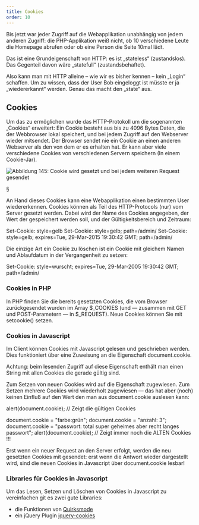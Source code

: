 ```yaml
---
title: Cookies
order: 10
---
```

Bis jetzt war jeder Zugriff auf die Webapplikation unabhängig von jedem anderen Zugriff: die PHP-Applikation weiß nicht, ob 10 verschiedene Leute die Homepage abrufen oder ob eine Person die Seite 10mal lädt.

Das ist eine Grundeigenschaft von HTTP: es ist „stateless“ (zustandslos).  Das Gegenteil davon wäre „statefull“ (zustandsbehaftet).

Also kann man mit HTTP alleine – wie wir es bisher kennen – kein „Login“ schaffen. Um zu wissen, dass der User Bob eingeloggt ist müsste er ja „wiedererkannt“ werden. Genau das macht den „state“ aus.

Cookies
--------
Um das zu ermöglichen wurde das HTTP-Protokoll um die sogenannten „Cookies“ erweitert: Ein Cookie besteht aus bis zu 4096 Bytes Daten, die der Webbrowser lokal speichert, und bei jedem Zugriff auf den Webserver wieder mitsendet. Der Browser sendet nie ein Cookie an einen anderen Webserver als den von dem er es erhalten hat. Er kann aber viele verschiedene Cookies von verschiedenen Servern speichern (In einem Cookie-Jar).


![Abbildung 145: Cookie wird gesetzt und bei jedem weiteren Request gesendet](/images/image363.png)

§

An Hand dieses Cookies kann eine Webapplikation einen bestimmten User wiedererkennen. Cookies können als Teil des HTTP-Protocols (nur) vom Server gesetzt werden. Dabei wird der Name des Cookies angegeben, der Wert der gespeichert werden soll, und der Gültigkeitsbereich und Zeitraum:

<javascript>
Set-Cookie: style=gelb
Set-Cookie: style=gelb; path=/admin/
Set-Cookie: style=gelb; expires=Tue, 29-Mar-2015 19:30:42 GMT; path=/admin/
</javascript>

Die einzige Art ein Cookie zu löschen ist ein Cookie mit gleichem Namen und Ablaufdatum in der Vergangenheit zu setzen:


<javascript>
Set-Cookie: style=wurscht; expires=Tue, 29-Mar-2005 19:30:42 GMT; path=/admin/
</javascript>

### Cookies in PHP


In PHP finden Sie die bereits gesetzten Cookies, die vom Browser zurückgesendet wurden im Array $_COOKIES (und — zusammen mit GET und POST-Parametern — in $_REQUEST). Neue Cookies können Sie mit setcookie() setzen. 


### Cookies in Javascript


Im Client können Cookies mit Javascript gelesen und geschrieben werden. Dies funktioniert über eine Zuweisung an die Eigenschaft document.cookie.

Achtung: beim lesenden Zugriff auf diese Eigenschaft enthält man einen String mit allen Cookies die gerade gültig sind. 

Zum Setzen von neuen Cookies wird auf die Eigenschaft zugewiesen. Zum Setzen mehrere Cookies wird wiederholt zugewiesen — das hat aber (noch) keinen Einfluß auf den Wert den man aus document.cookie auslesen kann:

<javascript>
alert(document.cookie);  // Zeigt die gültigen Cookies

document.cookie = "farbe:grün";
document.cookie = "anzahl: 3";
document.cookie = "passwort: total super geheimes aber recht langes passwort";
alert(document.cookie);  // Zeigt immer noch die ALTEN Cookies !!!
</javascript>

Erst wenn ein neuer Request an den Server erfolgt, werden die neu gesetzten Cookies mit gesendet: erst wenn die Antwort wieder dargestellt wird, sind die neuen Cookies in Javascript über document.cookie lesbar!

### Libraries für Cookies in Javascript

Um das Lesen, Setzen und Löschen von Cookies in Javascript
zu vereinfachen git es zwei gute Libraries:

* die Funktionen von [Quirksmode](http://www.quirksmode.org/js/cookies.html)
* ein jQuery Plugin [jquery-cookies](https://github.com/carhartl/jquery-cookie)

